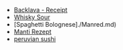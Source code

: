 - [Backlava - Receipt](./Mansour.md)
- [Whisky Sour](./andre.md)
- [Spaghetti Bolognese]./Manred.md)
- [Manti Rezept](./dursel.md)
- [peruvian sushi](./antonio.md)

